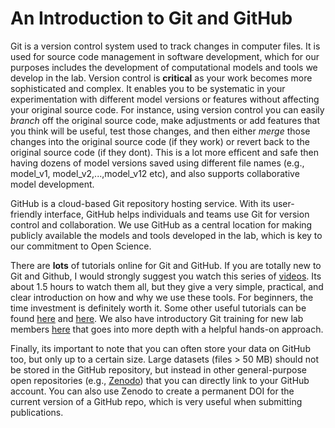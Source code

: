 # An Introduction to Git and GitHub

Git is a version control system used to track changes in computer files. It is used for source code management in software development, which for our purposes includes the development of computational models and tools we develop in the lab. Version control is **critical** as your work becomes more sophisticated and complex. It enables you to be systematic in your experimentation with different model versions or features without affecting your original source code. For instance, using version control you can easily *branch* off the original source code, make adjustments or add features that you think will be useful, test those changes, and then either *merge* those changes into the original source code (if they work) or revert back to the original source code (if they dont). This is a lot more efficent and safe then having dozens of model versions saved using different file names (e.g., model_v1, model_v2,...,model_v12 etc), and also supports collaborative model development.

GitHub is a cloud-based Git repository hosting service. With its user-friendly interface, GitHub helps individuals and teams use Git for version control and collaboration. We use GitHub as a central location for making publicly available the models and tools developed in the lab, which is key to our commitment to Open Science. 

There are **lots** of tutorials online for Git and GitHub. If you are totally new to Git and Github, I would strongly suggest you watch this series of [videos](https://www.youtube.com/playlist?list=PL4cUxeGkcC9goXbgTDQ0n_4TBzOO0ocPR). Its about 1.5 hours to watch them all, but they give a very simple, practical, and clear introduction on how and why we use these tools. For beginners, the time investment is definitely worth it. Some other useful tutorials can be found [here](https://docs.github.com/en/get-started/quickstart/hello-world) and [here](https://product.hubspot.com/blog/git-and-github-tutorial-for-beginners).  We also have introductory Git training for new lab members [here](/SteinschneiderLab/lab-manual/training/git) that goes into more depth with a helpful hands-on approach.

Finally, its important to note that you can often store your data on GitHub too, but only up to a certain size. Large datasets (files > 50 MB) should not be stored in the GitHub repository, but instead in other general-purpose open repositories (e.g., [Zenodo](https://zenodo.org/)) that you can directly link to your GitHub account. You can also use Zenodo to create a permanent DOI for the current version of a GitHub repo, which is very useful when submitting publications. 
